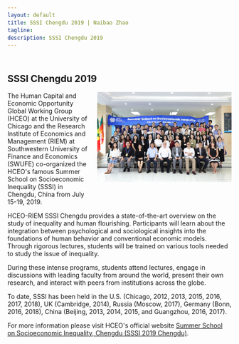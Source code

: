 ```yaml
---
layout: default
title: SSSI Chengdu 2019 | Naibao Zhao
tagline: 
description: SSSI Chengdu 2019
---
```

<!--
<div class="navbar">
    <div class="navbar-inner">
        <ul class="nav">
            <li><a href="#current">current courses</a></li>
            <li><a href="#shortcourses">short courses</a></li>
            <li><a href="#misc">misc lectures</a></li>
            <li><a href="#old">former courses</a></li>
        </ul>
    </div>
</div> -->
## <a name="instructor"></a> <br/> SSSI Chengdu 2019

<div style="width: 100%;">
  <img src="SSSI20191.jpeg" style="float: right; width:60%; margin: 0 0 20px 20px;">
  <p>The Human Capital and Economic Opportunity Global Working Group (HCEO) at the University of Chicago and the Research Institute of Economics and Management (RIEM) at Southwestern University of Finance and Economics (SWUFE) co-organized the HCEO's famous Summer School on Socioeconomic Inequality (SSSI) in Chengdu, China from July 15-19, 2019.
  

HCEO-RIEM SSSI Chengdu provides a state-of-the-art overview on the study of inequality and human flourishing. Participants will learn about the integration between psychological and sociological insights into the foundations of human behavior and conventional economic models. Through rigorous lectures, students will be trained on various tools needed to study the issue of inequality.


During these intense programs, students attend lectures, engage in discussions with leading faculty from around the world, present their own research, and interact with peers from institutions across the globe. 


To date, SSSI has been held in the U.S. (Chicago, 2012, 2013, 2015, 2016, 2017, 2018), UK (Cambridge, 2014), Russia (Moscow, 2017), Germany (Bonn, 2016, 2018), China (Beijing, 2013, 2014, 2015, and Guangzhou, 2016, 2017). 


For more information please visit HCEO's official website <a href="https://hceconomics.uchicago.edu/events/summer-school-socioeconomic-inequality-chengdu-sssi-2019-chengdu" target="_blank"> Summer School on Socioeconomic Inequality, Chengdu (SSSI 2019 Chengdu)</a>.</p>
</div>


